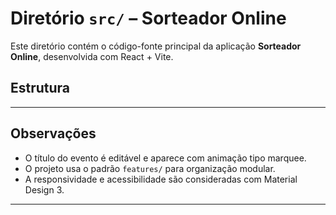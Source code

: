# Diretório `src/` – Sorteador Online

Este diretório contém o código-fonte principal da aplicação **Sorteador Online**, desenvolvida com React + Vite.

## Estrutura


---

## Observações

- O título do evento é editável e aparece com animação tipo marquee.
- O projeto usa o padrão `features/` para organização modular.
- A responsividade e acessibilidade são consideradas com Material Design 3.

---
